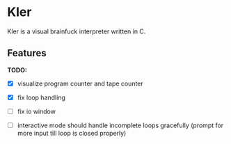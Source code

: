 # Kler
Kler is a visual brainfuck interpreter written in C.

## Features

**TODO:**
- [X] visualize program counter and tape counter
- [X] fix loop handling
- [ ] fix io window
- [ ] interactive mode should handle incomplete loops gracefully (prompt for more input till loop is closed properly)


